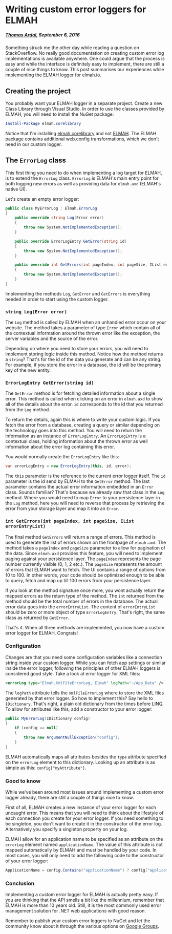 # Writing custom error loggers for ELMAH##### [Thomas Ardal](http://elmah.io/about/), September 6, 2016Something struck me the other day while reading a question on StackOverflow. No really good documentation on creating custom error log implementations is available anywhere. One could argue that the process is easy and while the interface is definitely easy to implement, there are still a couple of nice things to know. This post summarises our experiences while implementing the ELMAH logger for elmah.io.## Creating the projectYou probably want your ELMAH logger in a separate project. Create a new Class Library through Visual Studio. In order to use the classes provided by ELMAH, you will need to install the NuGet package:```powershellInstall-Package elmah.corelibrary```Notice that I'm installing [elmah.corelibrary](https://www.nuget.org/packages/elmah.corelibrary/) and not [ELMAH](https://www.nuget.org/packages/elmah/). The ELMAH package contains additional web.config transformations, which we don't need in our custom logger.## The `ErrorLog` classThis first thing you need to do when implementing a log target for ELMAH, is to extend the `ErrorLog` class. `ErrorLog` is ELMAH's main entry point for both logging new errors as well as providing data for `elmah.axd` (ELMAH's native UI).Let's create an empty error logger:```csharppublic class MyErrorLog : Elmah.ErrorLog{    public override string Log(Error error)    {        throw new System.NotImplementedException();    }    public override ErrorLogEntry GetError(string id)    {        throw new System.NotImplementedException();    }    public override int GetErrors(int pageIndex, int pageSize, IList errorEntryList)    {        throw new System.NotImplementedException();    }}```Implementing the methods `Log`, `GetError` and `GetErrors` is everything needed in order to start using the custom logger.### `string Log(Error error)`The `Log` method is called by ELMAH when an unhandled error occur on your website. The method takes a parameter of type `Error` which contain all of the contextual information around the thrown error like the exception, the server variables and the source of the error.Depending on where you need to store your errors, you will need to implement storing logic inside this method. Notice how the method returns a `string`? That's for the id of the data you generate and can be any string. For example, if you store the error in a database, the id will be the primary key of the new entity.### `ErrorLogEntry GetError(string id)`The `GetError` method is for fetching detailed information about a single error. This method is called when clicking on an error in `elmah.axd` to show all of the details about the error. `id` corresponds to the id that you returned from the `Log` method.To return the details, again this is where to write your custom logic. If you fetch the error from a database, creating a query or similar depending on the technology goes into this method. You will need to return the information as an instance of `ErrorLogEntry`. An `ErrorLogEntry` is a contextual class, holding information about the thrown error as well information about the error log containing this error.You would normally create the `ErrorLogEntry` like this:```csharpvar errorLogEntry = new ErrorLogEntry(this, id, error);```The `this` parameter is the reference to the current error logger itself. The `id` parameter is the id send by ELMAH to the `GetError` method. The last parameter contains the actual error information embedded in an `Error` class. Sounds familiar? That's because we already saw that class in the `Log` method. Where you would need to map `Error` to your persistence layer in the `Log` method, here you will need to reverse that process by retrieving the error from your storage layer and map it into an `Error`.### `int GetErrors(int pageIndex, int pageSize, IList errorEntryList)`The final method `GetErrors` will return a range of errors. This method is used to generate the list of errors shown on the frontpage of `elmah.axd`. The method takes a `pageIndex` and `pageSize` parameter to allow for pagination of the data. Since `elmah.axd` provides this feature, you will need to implement paging against your persistence layer. The `pageIndex` represents the page number currently visible (0, 1, 2 etc.). The `pageSize` represents the amount of errors that ELMAH want to fetch. The UI contains a range of options from 10 to 100. In other words, your code should be optimized enough to be able to query, fetch and map up till 100 errors from your persistence layer.If you look at the method signature once more, you wont actually return the mapped errors as the return type of the method. The `int` returned from the method should be the total number of errors in the database. The actual error data goes into the `errorEntryList`. The content of `errorEntryList` should be zero or more object of type `ErrorLogEntry`. That's right, the same class as returned by `GetError`.That's it. When all three methods are implemented, you now have a custom error logger for ELMAH. Congrats!### ConfigurationChanges are that you need some configuration variables like a connection string inside your custom logger. While you can fetch app settings or similar inside the error logger, following the principles of other ELMAH loggers is considered good style. Take a look at error logger for XML files:```xml<errorLog type="Elmah.XmlFileErrorLog, Elmah" logPath="~/App_Data" />```The `logPath` attribute tells the `XmlFileErrorLog` where to store the XML files generated by that error logger. So how to implement this? Say hello to `IDictionary`. That's right, a plain old dictionary from the times before LINQ. To allow for attributes like this, add a constructor to your error logger:```csharppublic MyErrorLog(IDictionary config){    if (config == null)    {        throw new ArgumentNullException("config");    }}```ELMAH automatically maps all attributes besides the `type` attribute specified on the `errorLog` element to this dictionary. Looking up an attribute is as simple as this: `config["myAttribute"]`.### Good to knowWhile we've been around most issues around implementing a custom error logger already, there are still a couple of things nice to know.First of all, ELMAH creates a new instance of your error logger for each uncaught error. This means that you will need to think about the lifestyle of each connection you create for your error logger. If you need something to be singleton, you don't want to create it in the constructor of the error log. Alternatively you specify a singleton property on your log.ELMAH allow for an application name to be specified as an attribute on the `errorLog` element named `applicationName`. The value of this attribute is not mapped automatically by ELMAH and must be handled by your code. In most cases, you will only need to add the following code to the constructor of your error logger:```csharpApplicationName = config.Contains("applicationName") ? config["applicationName"].ToString() : string.Empty;```### ConclusionImplementing a custom error logger for ELMAH is actually pretty easy. If you are thinking that the API smells a bit like the millennium, remember that ELMAH is more than 10 years old. Still, it is the most commonly used error management solution for .NET web applications with good reason.Remember to publish your custom error loggers to NuGet and let the community know about it through the various options on [Google Groups](https://groups.google.com/forum/#!forum/elmah).